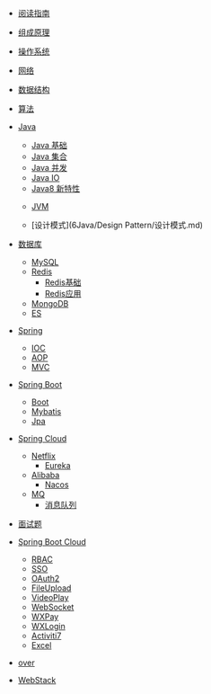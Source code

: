 * [阅读指南](README.md)

* [组成原理](1CompositionPrinciple/组成原理.md)

* [操作系统](2OperatingSystem/操作系统.md)

* [网络](3Network/网络.md)

* [数据结构](4DataStructure/数据结构.md)

* [算法](5Algorithm/算法.md)

* [Java]()
  
    * [Java 基础](6Java/Java/Java基础.md)
    * [Java 集合](6Java/Java/Java集合.md)
    * [Java 并发](6Java/Java/Java并发.md)
    * [Java IO](6Java/Java/JavaIO.md)
    * [Java8 新特性](6Java/Java/Java8新特性.md)
    
    - [JVM](6Java/JVM/JVM.md)
    
    - [设计模式](6Java/Design Pattern/设计模式.md)
    
* [数据库]()
  
    * [MySQL](7Database/MySQL/MySQL.md)
    * [Redis]()
      - [Redis基础](7Database/Redis/Redis基础.md)
      - [Redis应用](7Database/Redis/Redis应用.md)
    * [MongoDB](7Database/MongoDB/MongoDB.md)
    * [ES](7Database/ES/ES.md)
    
* [Spring]()
  
    * [IOC](8Spring/IOC.md)
    * [AOP](8Spring/AOP.md)
    * [MVC](8Spring/MVC.md)
    
* [Spring Boot]()
  
    - [Boot](9SpringBoot/Boot.md)
    
    * [Mybatis](9SpringBoot/Mybatis.md)
    * [Jpa](9SpringBoot/Jpa.md)
    
* [Spring Cloud]()
  
    * [Netflix]()
        * [Eureka](10SpringCloud/Netflix/Eureka.md)
    * [Alibaba]()
        - [Nacos](10SpringCloud/Alibaba/Nacos.md)
    * [MQ]()
        - [消息队列](10SpringCloud/MQ/消息队列.md)
    
* [面试题](97Interview/面试题.md)
  
* [Spring Boot Cloud]()

    - [RBAC](98SpringBootCloud/RBAC.md)
    - [SSO](98SpringBootCloud/SSO.md)
    - [OAuth2](98SpringBootCloud/OAuth2.md)
    - [FileUpload](98SpringBootCloud/FileUpload.md)
    - [VideoPlay](98SpringBootCloud/VideoPlay.md)
    - [WebSocket](98SpringBootCloud/WebSocket.md)
    - [WXPay](98SpringBootCloud/WXPay.md)
    - [WXLogin](98SpringBootCloud/WXLogin.md)
    - [Activiti7](98SpringBootCloud/Activiti7.md)
    - [Excel](98SpringBootCloud/Excel.md)
    
* [over]()

* [WebStack](99WebStack/nav.md)

